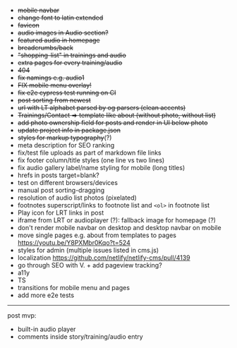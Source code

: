 * ~~mobile navbar~~
* ~~change font to latin extended~~
* ~~favicon~~
* ~~audio images in Audio section?~~
* ~~featured audio in homepage~~
* ~~breadcrumbs/back~~
* ~~"shopping-list" in trainings and audio~~
* ~~extra pages for every training/audio~~
* ~~404~~
* ~~fix namings e.g. audio1~~
* ~~FIX mobile menu overlay!~~
* ~~fix e2e cypress test running on CI~~
* ~~post sorting from newest~~
* ~~url with LT alphabet parsed by og parsers (clean accents)~~
* ~~Trainings/Contact => template like about (without photo, without list)~~
* ~~add photo ownership field for posts and render in UI below photo~~
* ~~update project info in package.json~~
* ~~styles for markup typography~~(?)
* meta description for SEO ranking
* fix/test file uploads as part of markdown file links
* fix footer column/title styles (one line vs two lines)
* fix audio gallery label/name styling for mobile (long titles)
* hrefs in posts target=blank?
* test on different browsers/devices
* manual post sorting-dragging
* resolution of audio list photos (pixelated)
* footnotes superscript/links to footnote list and `<ol>` in footnote list
* Play icon for LRT links in post
* iframe from LRT or audioplayer (?): fallback image for homepage (?)
* don't render mobile navbar on desktop and desktop navbar on mobile
* move single pages e.g. about from templates to pages https://youtu.be/Y8PXMbr0Kqo?t=524
* styles for admin (multiple issues listed in cms.js)
* localization https://github.com/netlify/netlify-cms/pull/4139
* go through SEO with V. + add pageview tracking?
* a11y
* TS
* transitions for mobile menu and pages
* add more e2e tests
---
post mvp:
* built-in audio player
* comments inside story/training/audio entry
